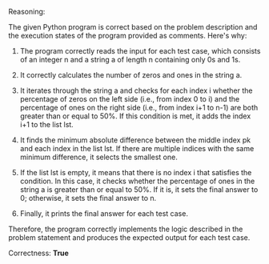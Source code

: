 Reasoning:

The given Python program is correct based on the problem description and the execution states of the program provided as comments. Here's why:

1. The program correctly reads the input for each test case, which consists of an integer n and a string a of length n containing only 0s and 1s.

2. It correctly calculates the number of zeros and ones in the string a.

3. It iterates through the string a and checks for each index i whether the percentage of zeros on the left side (i.e., from index 0 to i) and the percentage of ones on the right side (i.e., from index i+1 to n-1) are both greater than or equal to 50%. If this condition is met, it adds the index i+1 to the list lst.

4. It finds the minimum absolute difference between the middle index pk and each index in the list lst. If there are multiple indices with the same minimum difference, it selects the smallest one.

5. If the list lst is empty, it means that there is no index i that satisfies the condition. In this case, it checks whether the percentage of ones in the string a is greater than or equal to 50%. If it is, it sets the final answer to 0; otherwise, it sets the final answer to n.

6. Finally, it prints the final answer for each test case.

Therefore, the program correctly implements the logic described in the problem statement and produces the expected output for each test case.

Correctness: **True**